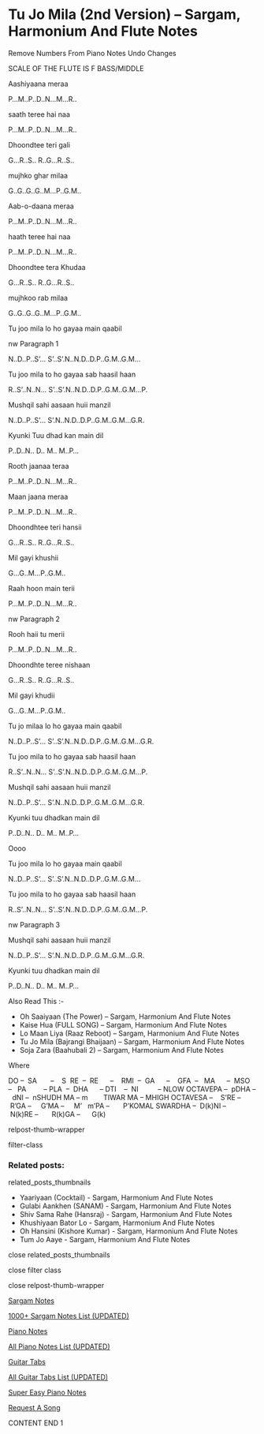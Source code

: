 
# Tu Jo Mila (2nd Version) – Sargam, Harmonium And Flute Notes

Remove Numbers From Piano Notes
Undo Changes

SCALE OF THE FLUTE IS F BASS/MIDDLE

Aashiyaana meraa

P…M..P..D..N…M…R..

saath teree hai naa

P…M..P..D..N…M…R..

Dhoondtee teri gali

G…R..S.. R..G…R..S..

mujhko ghar milaa

G..G..G..G..M…P..G.M..

Aab-o-daana meraa

P…M..P..D..N…M…R..

haath teree hai naa

P…M..P..D..N…M…R..

Dhoondtee tera Khudaa

G…R..S.. R..G…R..S..

mujhkoo rab milaa

G..G..G..G..M…P..G.M..

Tu joo mila lo ho gayaa main qaabil

nw Paragraph 1

N..D..P..S’… S’..S’.N..N.D..D.P..G.M..G.M…

Tu joo mila to ho gayaa sab haasil haan

R..S’..N..N… S’..S’.N..N.D..D.P..G.M..G.M…P.

Mushqil sahi aasaan huii manzil

N..D..P..S’… S’.N..N.D..D.P..G.M..G.M…G.R.

Kyunki Tuu dhad kan main dil

P..D..N.. D.. M.. M..P…

Rooth jaanaa teraa

P…M..P..D..N…M…R..

Maan jaana meraa

P…M..P..D..N…M…R..

Dhoondhtee teri hansii

G…R..S.. R..G…R..S..

Mil gayi khushii

G…G..M…P..G.M..

Raah hoon main terii

P…M..P..D..N…M…R..

nw Paragraph 2

Rooh haii tu merii

P…M..P..D..N…M…R..

Dhoondhte teree nishaan

G…R..S.. R..G…R..S..

Mil gayi khudii

G…G..M…P..G.M..

Tu jo milaa lo ho gayaa main qaabil

N..D..P..S’… S’..S’.N..N.D..D.P..G.M..G.M…G.R.

Tu joo mila to ho gayaa sab haasil haan

R..S’..N..N… S’..S’.N..N.D..D.P..G.M..G.M…P.

Mushqil sahi aasaan huii manzil

N..D..P..S’… S’.N..N.D..D.P..G.M..G.M…G.R.

Kyunki tuu dhadkan main dil

P..D..N.. D.. M.. M..P…

Oooo

Tu joo mila lo ho gayaa main qaabil

N..D..P..S’… S’..S’.N..N.D..D.P..G.M..G.M…

Tu joo mila to ho gayaa sab haasil haan

R..S’..N..N… S’..S’.N..N.D..D.P..G.M..G.M…P.

nw Paragraph 3

Mushqil sahi aasaan huii manzil

N..D..P..S’… S’.N..N.D..D.P..G.M..G.M…G.R.

Kyunki tuu dhadkan main dil

P..D..N.. D.. M.. M..P…

Also Read This :-

* Oh Saaiyaan (The Power) – Sargam, Harmonium And Flute Notes
* Kaise Hua (FULL SONG) – Sargam, Harmonium And Flute Notes
* Lo Maan Liya (Raaz Reboot) – Sargam, Harmonium And Flute Notes
* Tu Jo Mila (Bajrangi Bhaijaan) – Sargam, Harmonium And Flute Notes
* Soja Zara (Baahubali 2) – Sargam, Harmonium And Flute Notes

Where

DO –  SA       –    S  RE  –  RE      –    RMI  –  GA      –    GFA  –   MA      –  MSO  –   PA         – PLA  –  DHA      – DTI    –  NI          – NLOW OCTAVEPA –  pDHA –  dNI –  nSHUDH MA – m        TIWAR MA – MHIGH OCTAVESA –    S’RE –     R’GA –     G’MA –     M’   m’PA –       P’KOMAL SWARDHA –  D(k)NI –       N(k)RE –       R(k)GA –      G(k)

relpost-thumb-wrapper

filter-class

### Related posts:

related_posts_thumbnails

* Yaariyaan (Cocktail) - Sargam, Harmonium And Flute Notes
* Gulabi Aankhen (SANAM) - Sargam, Harmonium And Flute Notes
* Shiv Sama Rahe (Hansraj) - Sargam, Harmonium And Flute Notes
* Khushiyaan Bator Lo - Sargam, Harmonium And Flute Notes
* Oh Hansini (Kishore Kumar) - Sargam, Harmonium And Flute Notes
* Tum Jo Aaye - Sargam, Harmonium And Flute Notes

close related_posts_thumbnails

close filter class

close relpost-thumb-wrapper

[Sargam Notes](https://www.notationsworld.com/sargam-notes.html)

[1000+ Sargam Notes List (UPDATED)](https://www.notationsworld.com/all-songs-list-sargam-notes.html)

[Piano Notes](https://www.notationsworld.com/piano-notes.html)

[All Piano Notes List (UPDATED)](https://www.notationsworld.com/all-songs-list-piano-notes.html)

[Guitar Tabs](https://www.notationsworld.com/guitar-tabs.html)

[All Guitar Tabs List (UPDATED)](https://www.notationsworld.com/all-songs-list-guitar-tabs.html)

[Super Easy Piano Notes](https://studywall.in/)

[Request A Song](https://www.notationsworld.com/request-a-song.html)

CONTENT END 1

